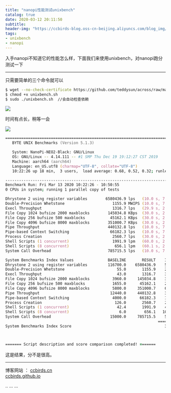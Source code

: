 ```yaml
---
title: "nanopi性能测试unixbench"
catalog: true
date: 2020-03-12 20:11:50
subtitle: 
header-img: "https://ccbirds-blog.oss-cn-beijing.aliyuncs.com/blog_img/Demo.png"
tags:
- unixbench
- nanopi
---
```

入手nanopi不知道它的性能怎么样，下面我们来使用unixbench，对nanopi跑分测试一下

---

只需要简单的三个命令就可以

```zsh
$ wget --no-check-certificate https://github.com/teddysun/across/raw/master/unixbench.sh
$ chmod +x unixbench.sh
$ sudo ./unixbench.sh  //会自动检查依赖
```

![](https://ccbirds-blog.oss-cn-beijing.aliyuncs.com/blog_img/unixbench1.png)

时间有点长，稍等一会

![](https://ccbirds-blog.oss-cn-beijing.aliyuncs.com/blog_img/unixbench2.png)

```zsh
========================================================================
   BYTE UNIX Benchmarks (Version 5.1.3)

   System: NanoPi-NEO2-Black: GNU/Linux
   OS: GNU/Linux -- 4.14.111 -- #1 SMP Thu Dec 19 19:12:27 CST 2019
   Machine: aarch64 (aarch64)
   Language: en_US.utf8 (charmap="UTF-8", collate="UTF-8")
   10:22:26 up 18 min,  3 users,  load average: 0.68, 0.52, 0.32; runlevel 5

------------------------------------------------------------------------
Benchmark Run: Fri Mar 13 2020 10:22:26 - 10:50:55
0 CPUs in system; running 1 parallel copy of tests

Dhrystone 2 using register variables        6580436.9 lps   (10.0 s, 7 samples)
Double-Precision Whetstone                     1155.9 MWIPS (10.0 s, 7 samples)
Execl Throughput                               1316.7 lps   (29.9 s, 2 samples)
File Copy 1024 bufsize 2000 maxblocks        145034.8 KBps  (30.0 s, 2 samples)
File Copy 256 bufsize 500 maxblocks           45162.1 KBps  (30.0 s, 2 samples)
File Copy 4096 bufsize 8000 maxblocks        351000.7 KBps  (30.0 s, 2 samples)
Pipe Throughput                              440132.8 lps   (10.0 s, 7 samples)
Pipe-based Context Switching                  66182.3 lps   (10.0 s, 7 samples)
Process Creation                               2560.7 lps   (30.0 s, 2 samples)
Shell Scripts (1 concurrent)                   1991.9 lpm   (60.0 s, 2 samples)
Shell Scripts (8 concurrent)                    656.1 lpm   (60.1 s, 2 samples)
System Call Overhead                         785715.5 lps   (10.0 s, 7 samples)

System Benchmarks Index Values               BASELINE       RESULT    INDEX
Dhrystone 2 using register variables         116700.0    6580436.9    563.9
Double-Precision Whetstone                       55.0       1155.9    210.2
Execl Throughput                                 43.0       1316.7    306.2
File Copy 1024 bufsize 2000 maxblocks          3960.0     145034.8    366.2
File Copy 256 bufsize 500 maxblocks            1655.0      45162.1    272.9
File Copy 4096 bufsize 8000 maxblocks          5800.0     351000.7    605.2
Pipe Throughput                               12440.0     440132.8    353.8
Pipe-based Context Switching                   4000.0      66182.3    165.5
Process Creation                                126.0       2560.7    203.2
Shell Scripts (1 concurrent)                     42.4       1991.9    469.8
Shell Scripts (8 concurrent)                      6.0        656.1   1093.5
System Call Overhead                          15000.0     785715.5    523.8
                                                                   ========
System Benchmarks Index Score                                         372.0



======= Script description and score comparison completed! ======= 

```

这是结果，分不是很高。

---




博客网站  ：
[ccbirds.cn](http://ccbirds.cn)   
[ccbirds.github.io](https://ccbirds.github.io/)


<head>
    ..
    <script src='//unpkg.com/valine/dist/Valine.min.js'></script>
    ...
</head>
<body>
    ...
    <div id="vcomments"></div>
    <script>
        new Valine({
            el: '#vcomments' ,
	    appId: 'vXidTKzEclYBf4IxomY5Vqo5-gzGzoHsz',
    	    appKey: 'YYe3hk4yLV5lQ3M5oO7tHE6t',
            notify:false, 
            verify:false, 
            avatar:'mp', 
            placeholder: 'ヾﾉ≧∀≦)o来啊，快活啊' 
        })
    </script>
</body>
